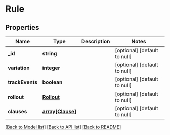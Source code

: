 # Rule

## Properties
Name | Type | Description | Notes
------------ | ------------- | ------------- | -------------
**_id** | **string** |  | [optional] [default to null]
**variation** | **integer** |  | [optional] [default to null]
**trackEvents** | **boolean** |  | [optional] [default to null]
**rollout** | [**Rollout**](Rollout.md) |  | [optional] [default to null]
**clauses** | [**array[Clause]**](Clause.md) |  | [optional] [default to null]

[[Back to Model list]](../README.md#documentation-for-models) [[Back to API list]](../README.md#documentation-for-api-endpoints) [[Back to README]](../README.md)


